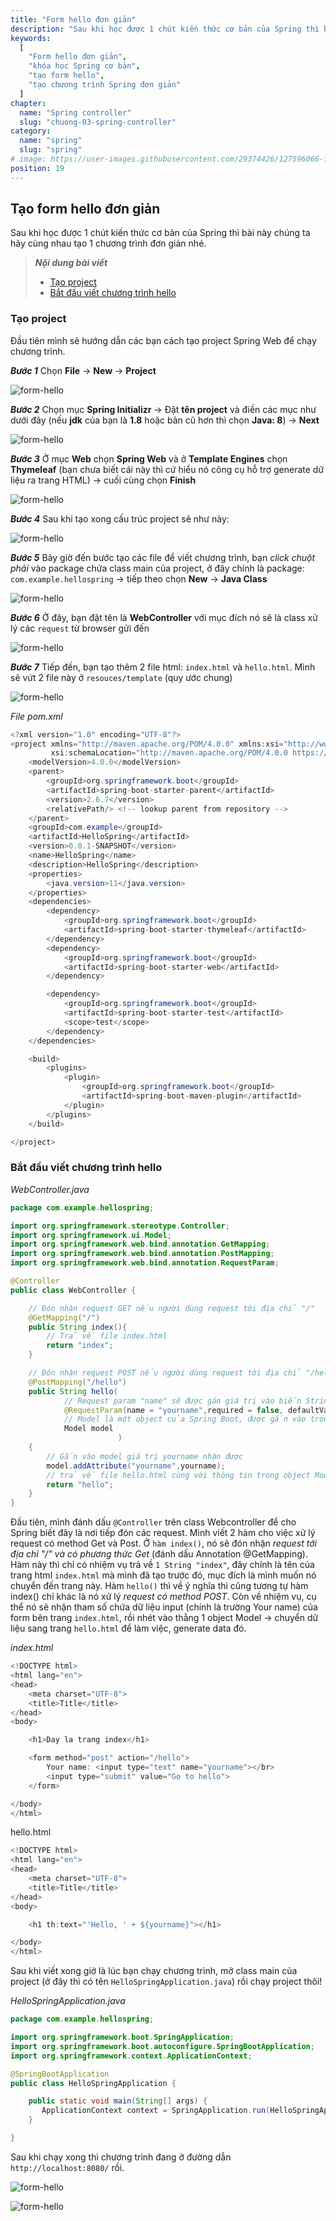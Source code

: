 ```yaml
---
title: "Form hello đơn giản"
description: "Sau khi học được 1 chút kiến thức cơ bản của Spring thì bài này chúng ta hãy cùng nhau tạo 1 chương trình đơn giản nhé."
keywords:
  [
    "Form hello đơn giản",
    "khóa học Spring cơ bản",
    "tạo form hello",
    "tạo chương trình Spring đơn giản"
  ]
chapter:
  name: "Spring controller"
  slug: "chuong-03-spring-controller"
category:
  name: "spring"
  slug: "spring"
# image: https://user-images.githubusercontent.com/29374426/127596066-fa46df01-982f-4a72-b6d1-f7d8f5c5a9b3.png
position: 19
---
```


## Tạo form hello đơn giản
Sau khi học được 1 chút kiến thức cơ bản của Spring thì bài này chúng ta hãy cùng nhau tạo 1 chương trình đơn giản nhé. 

> ***Nội dung bài viết***
> - [Tạo project](#tạo-project)
> - [Bắt đầu viết chương trình hello](#bắt-đầu-viết-chương-trình-hello)

### Tạo project
Đầu tiên mình sẽ hướng dẫn các bạn cách tạo project Spring Web để chạy chương trình.

***Bước 1***
Chọn **File** -> **New** -> **Project**

![form-hello](https://github.com/techmely/hoc-lap-trinh/blob/spring-boots/spring-boot/images/form-hello-1.png)


***Bước 2***
Chọn mục **Spring Initializr** -> Đặt **tên project** và điền các mục như dưới đây (nếu **jdk** của bạn là **1.8** hoặc bản cũ hơn thì chọn **Java: 8**) -> **Next**

![form-hello](https://github.com/techmely/hoc-lap-trinh/blob/spring-boots/spring-boot/images/form-hello-2.png)


***Bước 3***
Ở mục **Web** chọn **Spring Web** và ở **Template Engines** chọn **Thymeleaf** (bạn chưa biết cái này thì cứ hiểu nó công cụ hỗ trợ generate dữ liệu ra trang HTML) -> cuối cùng chọn **Finish**

![form-hello](https://github.com/techmely/hoc-lap-trinh/blob/spring-boots/spring-boot/images/form-hello-3.png)


***Bước 4***
Sau khi tạo xong cấu trúc project sẽ như này:

![form-hello](https://github.com/techmely/hoc-lap-trinh/blob/spring-boots/spring-boot/images/form-hello-4.png)


***Bước 5***
Bây giờ đến bước tạo các file để viết chương trình, bạn *click chuột phải* vào package chứa class main của project, ở đây chính là package: `com.example.hellospring` -> tiếp theo chọn **New** -> **Java Class**

![form-hello](https://github.com/techmely/hoc-lap-trinh/blob/spring-boots/spring-boot/images/form-hello-5.png)


***Bước 6***
Ở đây, bạn đặt tên là **WebController** với mục đích nó sẽ là class xử lý các `request` từ browser gửi đến

![form-hello](https://github.com/techmely/hoc-lap-trinh/blob/spring-boots/spring-boot/images/form-hello-6.png)


***Bước 7***
Tiếp đến, bạn tạo thêm 2 file html: `index.html` và `hello.html`. Mình sẽ vứt 2 file này ở `resouces/template` (quy ước chung)

![form-hello](https://github.com/techmely/hoc-lap-trinh/blob/spring-boots/spring-boot/images/form-hello-7.png)


*File pom.xml*
```java
<?xml version="1.0" encoding="UTF-8"?>
<project xmlns="http://maven.apache.org/POM/4.0.0" xmlns:xsi="http://www.w3.org/2001/XMLSchema-instance"
         xsi:schemaLocation="http://maven.apache.org/POM/4.0.0 https://maven.apache.org/xsd/maven-4.0.0.xsd">
    <modelVersion>4.0.0</modelVersion>
    <parent>
        <groupId>org.springframework.boot</groupId>
        <artifactId>spring-boot-starter-parent</artifactId>
        <version>2.6.7</version>
        <relativePath/> <!-- lookup parent from repository -->
    </parent>
    <groupId>com.example</groupId>
    <artifactId>HelloSpring</artifactId>
    <version>0.0.1-SNAPSHOT</version>
    <name>HelloSpring</name>
    <description>HelloSpring</description>
    <properties>
        <java.version>11</java.version>
    </properties>
    <dependencies>
        <dependency>
            <groupId>org.springframework.boot</groupId>
            <artifactId>spring-boot-starter-thymeleaf</artifactId>
        </dependency>
        <dependency>
            <groupId>org.springframework.boot</groupId>
            <artifactId>spring-boot-starter-web</artifactId>
        </dependency>

        <dependency>
            <groupId>org.springframework.boot</groupId>
            <artifactId>spring-boot-starter-test</artifactId>
            <scope>test</scope>
        </dependency>
    </dependencies>

    <build>
        <plugins>
            <plugin>
                <groupId>org.springframework.boot</groupId>
                <artifactId>spring-boot-maven-plugin</artifactId>
            </plugin>
        </plugins>
    </build>

</project>
```

### Bắt đầu viết chương trình hello

*WebController.java*
```java
package com.example.hellospring;

import org.springframework.stereotype.Controller;
import org.springframework.ui.Model;
import org.springframework.web.bind.annotation.GetMapping;
import org.springframework.web.bind.annotation.PostMapping;
import org.springframework.web.bind.annotation.RequestParam;

@Controller
public class WebController {

    // Đón nhận request GET nếu người dùng request tới địa chỉ "/"
    @GetMapping("/")
    public String index(){
        // Trả về file index.html
        return "index";
    }

    // Đón nhận request POST nếu người dùng request tới địa chỉ "/hello"
    @PostMapping("/hello")
    public String hello(
            // Request param "name" sẽ được gán giá trị vào biến String
            @RequestParam(name = "yourname",required = false, defaultValue = "") String yourname,
            // Model là một object của Spring Boot, được gắn vào trong mọi request.
            Model model
                        )
    {
        // Gắn vào model giá trị yourname nhận được
        model.addAttribute("yourname",yourname);
        // trả về file hello.html cùng với thông tin trong object Model
        return "hello";
    }
}
```

Đầu tiên, mình đánh dấu `@Controller` trên class Webcontroller để cho Spring biết đây là nơi tiếp đón các request.
Mình viết 2 hàm cho việc xử lý request có method Get và Post.
<content-info>
  Ở `hàm index()`, nó sẽ đón nhận *request tới địa chỉ "/" và có phương thức Get* (đánh dấu Annotation @GetMapping). Hàm này thì chỉ có nhiệm vụ trả về `1 String "index"`, đây chính là tên của trang html `index.html` mà mình đã tạo trước đó, mục đích là mình muốn nó chuyển đến trang này.
</content-info>
<content-info>
  Hàm `hello()` thì về ý nghĩa thì cũng tương tự hàm index() chỉ khác là nó xử lý *request có method POST*. Còn về nhiệm vụ, cụ thể nó sẽ nhận tham số chứa dữ liệu input (chính là trường Your name) của form bên trang `index.html`, rồi nhét vào thằng 1 object Model -> chuyển dữ liệu sang trang `hello.html` để làm việc, generate data đó.
</content-info>


*index.html*
```java
<!DOCTYPE html>
<html lang="en">
<head>
    <meta charset="UTF-8">
    <title>Title</title>
</head>
<body>

    <h1>Day la trang index</h1>

    <form method="post" action="/hello">
        Your name: <input type="text" name="yourname"></br>
        <input type="submit" value="Go to hello">
    </form>

</body>
</html>
```

hello.html

```java
<!DOCTYPE html>
<html lang="en">
<head>
    <meta charset="UTF-8">
    <title>Title</title>
</head>
<body>

    <h1 th:text="'Hello, ' + ${yourname}"></h1>

</body>
</html>
```

Sau khi viết xong giờ là lúc bạn chạy chương trình, mở class main của project (ở đây thì có tên `HelloSpringApplication.java`) rồi chạy project thôi!

*HelloSpringApplication.java*
```java
package com.example.hellospring;

import org.springframework.boot.SpringApplication;
import org.springframework.boot.autoconfigure.SpringBootApplication;
import org.springframework.context.ApplicationContext;

@SpringBootApplication
public class HelloSpringApplication {

    public static void main(String[] args) {
       ApplicationContext context = SpringApplication.run(HelloSpringApplication.class, args);
    }

}
```

Sau khi chạy xong thì chương trình đang ở đường dẫn `http://localhost:8080/` rồi.

![form-hello](https://github.com/techmely/hoc-lap-trinh/blob/spring-boots/spring-boot/images/form-hello-8.png)


![form-hello](https://github.com/techmely/hoc-lap-trinh/blob/spring-boots/spring-boot/images/form-hello-9.png)